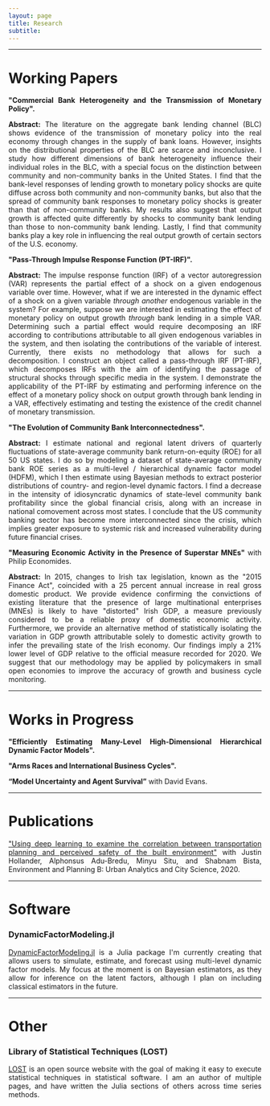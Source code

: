 ```yaml
---
layout: page
title: Research
subtitle: 
---
```

<style>body {text-align: justify}</style>
---
# <b>Working Papers</b> 

**"Commercial Bank Heterogeneity and the Transmission of Monetary Policy".**

<b>Abstract:</b>
The literature on the aggregate bank lending channel (BLC) shows evidence of the transmission of monetary policy into the real economy through changes in the supply of bank loans.
However, insights on the distributional properties of the BLC are scarce and inconclusive. 
I study how different dimensions of bank heterogeneity influence their individual roles in the BLC, with a special focus on the distinction between community and non-community banks in the United States.
I find that the bank-level responses of lending growth to monetary policy shocks are quite diffuse across both community and non-community banks, but also that the spread of community bank responses to monetary policy shocks is greater than that of non-community banks. 
My results also suggest that output growth is affected quite differently by shocks to community bank lending than those to non-community bank lending.
Lastly, I find that community banks play a key role in influencing the real output growth of certain sectors of the U.S. economy. 

**"Pass-Through Impulse Response Function (PT-IRF)".**

<b>Abstract:</b>
The impulse response function (IRF) of a vector autoregression (VAR) represents the partial effect of a shock on a given endogenous variable over time. 
However, what if we are interested in the dynamic effect of a shock on a given variable *through another* endogenous variable in the system? 
For example, suppose we are interested in estimating the effect of monetary policy on output growth *through* bank lending in a simple VAR.
Determining such a partial effect would require decomposing an IRF according to contributions attributable to all given endogenous variables in the system, and then isolating the contributions of the variable of interest.
Currently, there exists no methodology that allows for such a decomposition.
I construct an object called a pass-through IRF (PT-IRF), which decomposes IRFs with the aim of identifying the passage of structural shocks through specific media in the system.
I demonstrate the applicability of the PT-IRF by estimating and performing inference on the effect of a monetary policy shock on output growth through bank lending in a VAR, effectively estimating and testing the existence of the credit channel of monetary transmission.

**"The Evolution of Community Bank Interconnectedness".**

<b>Abstract:</b>
I estimate national and regional latent drivers of quarterly fluctuations of state-average community bank return-on-equity (ROE) for all 50 US states. 
I do so by modeling a dataset of state-average community bank ROE series as a multi-level / hierarchical dynamic factor model (HDFM), which I then estimate using Bayesian methods to extract posterior distributions of country- and region-level dynamic factors. 
I find a decrease in the intensity of idiosyncratic dynamics of state-level community bank profitability since the global financial crisis, along with an increase in national comovement across most states. 
I conclude that the US community banking sector has become more interconnected since the crisis, which implies greater exposure to systemic risk and increased vulnerability during future financial crises.

**"Measuring Economic Activity in the Presence of Superstar MNEs"** with Philip Economides.

<b>Abstract:</b> 
In 2015, changes to Irish tax legislation, known as the "2015 Finance Act", coincided with a 25 percent annual increase in real gross domestic product. 
We provide evidence confirming the convictions of existing literature that the presence of large multinational enterprises (MNEs) is likely to have "distorted" Irish GDP, a measure previously considered to be a reliable proxy of domestic economic activity. 
Furthermore, we provide an alternative method of statistically isolating the variation in GDP growth attributable solely to domestic activity growth to infer the prevailing state of the Irish economy.
Our findings imply a 21% lower level of GDP relative to the official measure recorded for 2020. 
We suggest that our methodology may be applied by policymakers in small open economies to improve the accuracy of growth and business cycle monitoring.


---
# <b>Works in Progress</b>

**"Efficiently Estimating Many-Level High-Dimensional Hierarchical Dynamic Factor Models".**

**"Arms Races and International Business Cycles".**

**“Model Uncertainty and Agent Survival”** with David Evans.

---
# <b>Publications</b>

["Using deep learning to examine the correlation between transportation planning and perceived safety of the built environment"](https://journals.sagepub.com/doi/abs/10.1177/2399808320959079) with Justin Hollander, Alphonsus Adu-Bredu, Minyu Situ, and Shabnam Bista, Environment and Planning B: Urban Analytics and City Science, 2020.

---
# <b>Software</b>

### <b>DynamicFactorModeling.jl</b>

[DynamicFactorModeling.jl](https://github.com/gionikola/DynamicFactorModeling.jl) is a Julia package I'm currently creating that allows users to simulate, estimate, and forecast using multi-level dynamic factor models.
My focus at the moment is on Bayesian estimators, as they allow for inference on the latent factors, although I plan on including classical estimators in the future.

---
# <b>Other</b>

### <b>Library of Statistical Techniques (LOST)</b>

[LOST](https://lost-stats.github.io/) is an open source website with the goal of making it easy to execute statistical techniques in statistical software.
I am an author of multiple pages, and have written the Julia sections of others across time series methods. 
